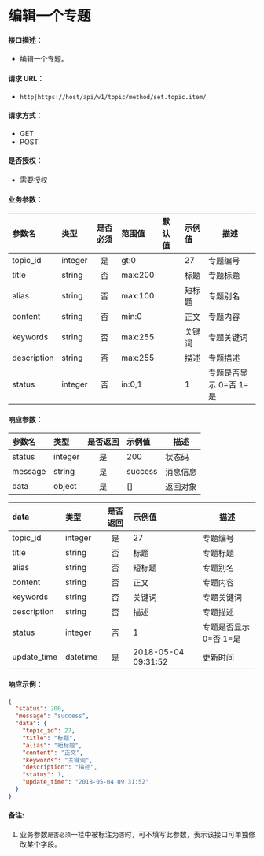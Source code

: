 # 编辑一个专题

#### 接口描述：
- 编辑一个专题。

#### 请求 URL：
- `http|https://host/api/v1/topic/method/set.topic.item/`

#### 请求方式：
- GET
- POST

#### 是否授权：
- 需要授权

#### 业务参数：
|参数名|类型|是否必须|范围值|默认值|示例值|描述|
|:----|:---|:---:|:-----|:-----|:-----|-----|
|topic_id |integer |是 |gt:0 | |27 |专题编号 |
|title |string |否 |max:200 | |标题 |专题标题 |
|alias |string |否 |max:100 | |短标题 |专题别名 |
|content |string |否 |min:0 | |正文 |专题内容 |
|keywords |string |否 |max:255 | |关键词 |专题关键词 |
|description |string |否 |max:255 | |描述 |专题描述 |
|status |integer |否 |in:0,1 | |1 |专题是否显示 0=否 1=是 |

#### 响应参数：
|参数名|类型|是否返回|示例值|描述|
|:-----|:-----|:---:|:-----|-----|
|status |integer |是 |200 |状态码 |
|message |string |是 |success |消息信息 |
|data |object |是 |[] |返回对象 |

|data|类型|是否返回|示例值|描述|
|:-----|:-----|:---:|:-----|-----|
|topic_id |integer |是 |27 |专题编号 |
|title |string |否 |标题 |专题标题 |
|alias |string |否 |短标题 |专题别名 |
|content |string |否 |正文 |专题内容 |
|keywords |string |否 |关键词 |专题关键词 |
|description |string |否 |描述 |专题描述 |
|status |integer |否 |1 |专题是否显示 0=否 1=是 |
|update_time |datetime |是 |2018-05-04 09:31:52 |更新时间 |

#### 响应示例：
```json
{
  "status": 200,
  "message": "success",
  "data": {
    "topic_id": 27,
    "title": "标题",
    "alias": "短标题",
    "content": "正文",
    "keywords": "关键词",
    "description": "描述",
    "status": 1,
    "update_time": "2018-05-04 09:31:52"
  }
}
```

#### 备注:
1. 业务参数`是否必须`一栏中被标注为`否`时，可不填写此参数，表示该接口可单独修改某个字段。